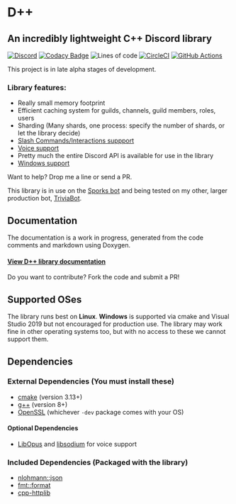 # D++
## An incredibly lightweight C++ Discord library

[![Discord](https://img.shields.io/discord/825407338755653642?style=flat)](https://discord.gg/RnG32Ctyq7) [![Codacy Badge](https://app.codacy.com/project/badge/Grade/39b054c38bba411d9b25b39524016c9e)](https://www.codacy.com/gh/brainboxdotcc/DPP/dashboard?utm_source=github.com&amp;utm_medium=referral&amp;utm_content=brainboxdotcc/DPP&amp;utm_campaign=Badge_Grade) ![Lines of code](https://img.shields.io/tokei/lines/github/brainboxdotcc/DPP) [![CircleCI](https://circleci.com/gh/brainboxdotcc/DPP.svg?style=svg)](https://circleci.com/gh/brainboxdotcc/DPP) [![GitHub Actions](https://img.shields.io/endpoint.svg?url=https%3A%2F%2Factions-badge.atrox.dev%2Fbrainboxdotcc%2FDPP%2Fbadge&label=build&logo=none)](https://actions-badge.atrox.dev/brainboxdotcc/DPP/goto)

This project is in late alpha stages of development.

### Library features:

* Really small memory footprint
* Efficient caching system for guilds, channels, guild members, roles, users
* Sharding (Many shards, one process: specify the number of shards, or let the library decide)
* [Slash Commands/Interactions suppport](https://dpp.brainbox.cc/a00016.html)
* [Voice support](https://dpp.brainbox.cc/a00014.html)
* Pretty much the entire Discord API is available for use in the library
* [Windows support](https://dpp.brainbox.cc/a00006.html)

Want to help? Drop me a line or send a PR.

This library is in use on the [Sporks bot](https://sporks.gg) and being tested on my other, larger production bot, [TriviaBot](https://github.com/brainboxdotcc/triviabot).

## Documentation

The documentation is a work in progress, generated from the code comments and markdown using Doxygen.

#### [View D++ library documentation](https://dpp.brainbox.cc/)

Do you want to contribute? Fork the code and submit a PR!

## Supported OSes

The library runs best on **Linux**. **Windows** is supported via cmake and Visual Studio 2019 but not encouraged for production use.
The library may work fine in other operating systems too, but with no access to these we cannot support them.

## Dependencies

### External Dependencies (You must install these)
* [cmake](https://cmake.org/) (version 3.13+)
* [g++](https://gcc.gnu.org) (version 8+)
* [OpenSSL](https://openssl.org/) (whichever `-dev` package comes with your OS)

#### Optional Dependencies
* [LibOpus](https://www.opus-codec.org) and [libsodium](https://github.com/jedisct1/libsodium) for voice support

### Included Dependencies (Packaged with the library)
* [nlohmann::json](https://github.com/nlohmann/json)
* [fmt::format](https://github.com/fmt/format)
* [cpp-httplib](https://github.com/yhirose/cpp-httplib)

